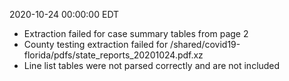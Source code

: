 2020-10-24 00:00:00 EDT


- Extraction failed for case summary tables from page 2
- County testing extraction failed for /shared/covid19-florida/pdfs/state_reports_20201024.pdf.xz
- Line list tables were not parsed correctly and are not included
